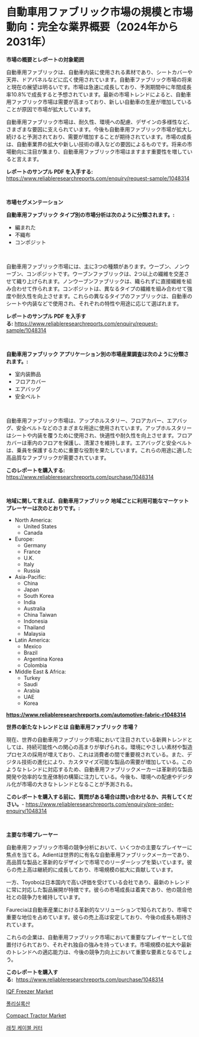 <p><h1>自動車用ファブリック市場の規模と市場動向：完全な業界概要（2024年から2031年）</h1></p><p><strong>市場の概要とレポートの対象範囲</strong></p>
<p><p>自動車用ファブリックは、自動車内装に使用される素材であり、シートカバーや天井、ドアパネルなどに広く使用されています。自動車ファブリック市場の将来と現在の展望は明るいです。市場は急速に成長しており、予測期間中に年間成長率10.8%で成長すると予想されています。最新の市場トレンドによると、自動車用ファブリック市場は需要が高まっており、新しい自動車の生産が増加していることが原因で市場が拡大しています。</p><p>自動車用ファブリック市場は、耐久性、環境への配慮、デザインの多様性など、さまざまな要因に支えられています。今後も自動車用ファブリック市場が拡大し続けると予測されており、需要が増加することが期待されています。市場の成長は、自動車業界の拡大や新しい技術の導入などの要因によるものです。将来の市場動向に注目が集まり、自動車用ファブリック市場はますます重要性を増していると言えます。</p></p>
<p><strong>レポートのサンプル PDF を入手する:</strong> <a href="https://www.reliableresearchreports.com/enquiry/request-sample/1048314">https://www.reliableresearchreports.com/enquiry/request-sample/1048314</a></p>
<p>&nbsp;</p>
<p><strong>市場セグメンテーション</strong></p>
<p><strong>自動車用ファブリック タイプ別の市場分析は次のように分類されます。:</strong></p>
<p><ul><li>編まれた</li><li>不織布</li><li>コンポジット</li></ul></p>
<p>&nbsp;</p>
<p><p>自動車用ファブリック市場には、主に3つの種類があります。ウーブン、ノンウーブン、コンポジットです。ウーブンファブリックは、2つ以上の繊維を交差させて織り上げられます。ノンウーブンファブリックは、織られずに直接繊維を組み合わせて作られます。コンポジットは、異なるタイプの繊維を組み合わせて強度や耐久性を向上させます。これらの異なるタイプのファブリックは、自動車のシートや内装などで使用され、それぞれの特性や用途に応じて選ばれます。</p></p>
<p><strong>レポートのサンプル PDF を入手する:</strong>&nbsp;<a href="https://www.reliableresearchreports.com/enquiry/request-sample/1048314">https://www.reliableresearchreports.com/enquiry/request-sample/1048314</a></p>
<p>&nbsp;</p>
<p><strong> 自動車用ファブリック アプリケーション別の市場産業調査は次のように分類されます。:</strong></p>
<p><ul><li>室内装飾品</li><li>フロアカバー</li><li>エアバッグ</li><li>安全ベルト</li></ul></p>
<p>&nbsp;</p>
<p><p>自動車用ファブリック市場は、アップホルスタリー、フロアカバー、エアバッグ、安全ベルトなどのさまざまな用途に使用されています。アップホルスタリーはシートや内装を覆うために使用され、快適性や耐久性を向上させます。フロアカバーは車内のフロアを保護し、清潔さを維持します。エアバッグと安全ベルトは、乗員を保護するために重要な役割を果たしています。これらの用途に適した高品質なファブリックが需要されています。</p></p>
<p><strong>このレポートを購入する:</strong>&nbsp; <a href="https://www.reliableresearchreports.com/purchase/1048314">https://www.reliableresearchreports.com/purchase/1048314</a></p>
<p>&nbsp;</p>
<p><strong>地域に関して言えば、自動車用ファブリック 地域ごとに利用可能なマーケットプレーヤーは次のとおりです。:</strong></p>
<p><ul>
    <li>
        North America:
        <ul>
            <li>United States</li>
            <li>Canada</li>
        </ul>
    </li>
    <li>
        Europe:
        <ul>
            <li>Germany</li>
            <li>France</li>
            <li>U.K.</li>
            <li>Italy</li>
            <li>Russia</li>
        </ul>
    </li>
    <li>
        Asia-Pacific:
        <ul>
            <li>China</li>
            <li>Japan</li>
            <li>South Korea</li>
            <li>India</li>
            <li>Australia</li>
            <li>China Taiwan</li>
            <li>Indonesia</li>
            <li>Thailand</li>
            <li>Malaysia</li>
        </ul>
    </li>
    <li>
        Latin America:
        <ul>
            <li>Mexico</li>
            <li>Brazil</li>
            <li>Argentina Korea</li>
            <li>Colombia</li>
        </ul>
    </li>
    <li>
        Middle East & Africa:
        <ul>
            <li>Turkey</li>
            <li>Saudi</li>
            <li>Arabia</li>
            <li>UAE</li>
            <li>Korea</li>
        </ul>
    </li>
    </ul></p>
<p><strong><a href="https://www.reliableresearchreports.com/automotive-fabric-r1048314">https://www.reliableresearchreports.com/automotive-fabric-r1048314</a></strong>&nbsp;</p>
<p><strong>世界の新たなトレンドとは 自動車用ファブリック 市場？</strong></p>
<p><p>現在、世界の自動車用ファブリック市場において注目されている新興トレンドとしては、持続可能性への関心の高まりが挙げられる。環境にやさしい素材や製造プロセスの採用が増えており、これは消費者の間で重要視されている。また、デジタル技術の進化により、カスタマイズ可能な製品の需要が増加している。このようなトレンドに対応するため、自動車用ファブリックメーカーは革新的な製品開発や効率的な生産体制の構築に注力している。今後も、環境への配慮やデジタル化が市場の大きなトレンドとなることが予測される。</p></p>
<p><strong>このレポートを購入する前に、質問がある場合は問い合わせるか、共有してください。</strong>- <a href="https://www.reliableresearchreports.com/enquiry/pre-order-enquiry/1048314">https://www.reliableresearchreports.com/enquiry/pre-order-enquiry/1048314</a></p>
<p>&nbsp;</p>
<p><strong>主要な市場プレーヤー</strong></p>
<p><p>自動車用ファブリック市場の競争分析において、いくつかの主要なプレイヤーに焦点を当てる。Adientは世界的に有名な自動車用ファブリックメーカーであり、高品質な製品と革新的なデザインで市場でのリーダーシップを築いています。彼らの売上高は継続的に成長しており、市場規模の拡大に貢献しています。</p><p>一方、Toyoboは日本国内で高い評価を受けている会社であり、最新のトレンドに常に対応した製品展開が特徴です。彼らの市場成長は着実であり、他の競合他社との競争力を維持しています。</p><p>Faureciaは自動車産業における革新的なソリューションで知られており、市場で重要な地位を占めています。彼らの売上高は安定しており、今後の成長も期待されています。</p><p>これらの企業は、自動車用ファブリック市場において重要なプレイヤーとして位置付けられており、それぞれ独自の強みを持っています。市場規模の拡大や最新のトレンドへの適応能力は、今後の競争力向上において重要な要素となるでしょう。</p></p>
<p><strong>このレポートを購入する:</strong>&nbsp;&nbsp;<a href="https://www.reliableresearchreports.com/purchase/1048314">https://www.reliableresearchreports.com/purchase/1048314</a></p>
<p><p><a href="https://github.com/jodemen/Market-Research-Report-List-2/blob/main/iqf-freezer-market.md">IQF Freezer Market</a></p><p><a href="https://github.com/WilburKihn5676/Market-Research-Report-List-1/blob/main/215472726505.md">폴리실록산</a></p><p><a href="https://github.com/Sarissaschmalingtr6fz2739/Market-Research-Report-List-2/blob/main/compact-tractor-market.md">Compact Tractor Market</a></p><p><a href="https://github.com/wallacBahrtyinger567686/Market-Research-Report-List-1/blob/main/648753726506.md">래칫 케이블 커터</a></p></p>